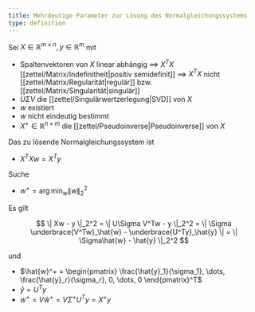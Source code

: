 ```yaml
---
title: Mehrdeutige Parameter zur Lösung des Normalgleichungssystems
type: definition
---
```


Sei $X \in \mathbb{R}^{m \times n}, y \in \mathbb{R}^m$ mit
- Spaltenvektoren von $X$ linear abhängig $\implies$ $X^TX$ [[zettel/Matrix/Indefinitheit|positiv semidefinit]] $\implies$ $X^TX$ nicht [[zettel/Matrix/Regularität|regulär]] bzw. [[zettel/Matrix/Singularität|singulär]]
- $U\Sigma V$ die [[zettel/Singulärwertzerlegung|SVD]] von $X$
- $w$ existiert
- $w$ nicht eindeutig bestimmt
- $X^+ \in \mathbb{R}^{n \times m}$ die [[zettel/Pseudoinverse|Pseudoinverse]] von $X$

Das zu lösende Normalgleichungssystem ist
- $X^TXw = X^Ty$

Suche
- $w^+ = \arg\min_{w} \| w \|_2^2$

Es gilt

$$
	\| Xw - y \|_2^2 = \| U\Sigma V^Tw - y \|_2^2 = \| \Sigma \underbrace{V^Tw}_\hat{w} - \underbrace{U^Ty}_\hat{y} \| = \| \Sigma\hat{w} - \hat{y} \|_2^2
$$

und
- $\hat{w}^+ = \begin{pmatrix} \frac{\hat{y}_1}{\sigma_1}, \dots, \frac{\hat{y}_r}{\sigma_r}, 0, \dots, 0 \end{pmatrix}^T$
- $\hat{y} = U^Ty$
- $w^+ = V\hat{w}^+ = V\Sigma^+U^Ty = X^+y$